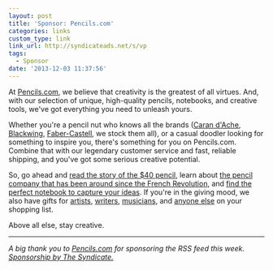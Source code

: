 ```yaml
---
layout: post
title: 'Sponsor: Pencils.com'
categories: links
custom_type: link
link_url: http://syndicateads.net/s/vp
tags:
  - Sponsor
date: '2013-12-03 11:37:56'
---
```

At [Pencils.com](http://syndicateads.net/s/vp), we believe that creativity is the greatest of all virtues. And, with our selection of unique, high-quality pencils, notebooks, and creative tools, we've got everything you need to unleash yours. 

Whether you're a pencil nut who knows all the brands ([Caran d'Ache](http://www.pencils.com/all-brands/caran-d-ache?utm_source=syndicate&utm_medium=post&utm_content=caran&utm_campaign=dec), [Blackwing](http://www.pencils.com/all-brands/blackwing?utm_source=syndicate&utm_medium=post&utm_content=blackwing&utm_campaign=dec), [Faber-Castell](http://www.pencils.com/all-brands/faber-castell?utm_source=syndicate&utm_medium=post&utm_content=faber&utm_campaign=dec), we stock them all), or a casual doodler looking for something to inspire you, there's something for you on Pencils.com. Combine that with our legendary customer service and fast, reliable shipping, and you've got some serious creative potential.

So, go ahead and [read the story of the $40 pencil](http://www.pencils.com/brands/blackwing?utm_source=syndicate&utm_medium=post&utm_content=blackwing&utm_campaign=dec), learn about [the pencil company that has been around since the French Revolution](http://www.pencils.com/brands/faber-castell?utm_source=syndicate&utm_medium=post&utm_content=faber&utm_campaign=dec), and [find the perfect notebook to capture your ideas](http://www.pencils.com/journals-sketchbooks/luxury-journals?utm_source=syndicate&utm_medium=post&utm_content=journals&utm_campaign=dec). If you're in the giving mood, we also have gifts for [artists](http://www.pencils.com/gift-ideas/gifts-for-artists?utm_source=syndicate&utm_medium=post&utm_content=gifts-for-artists&utm_campaign=dec), [writers](http://www.pencils.com/gift-ideas/gifts-for-writers?utm_source=syndicate&utm_medium=post&utm_content=gifts-for-writers&utm_campaign=dec), [musicians](http://www.pencils.com/gift-ideas/gifts-for-musicians?utm_source=syndicate&utm_medium=post&utm_content=gifts-for-musicians&utm_campaign=dec), and [anyone else](http://www.pencils.com/gift-guide?utm_source=syndicate&utm_medium=post&utm_content=gift-guide&utm_campaign=dec) on your shopping list. 

Above all else, stay creative.

---

*A big thank you to [Pencils.com](http://syndicateads.net/s/vp) for sponsoring the RSS feed this week. [Sponsorship by The Syndicate.](http://syndicateads.net/)*
